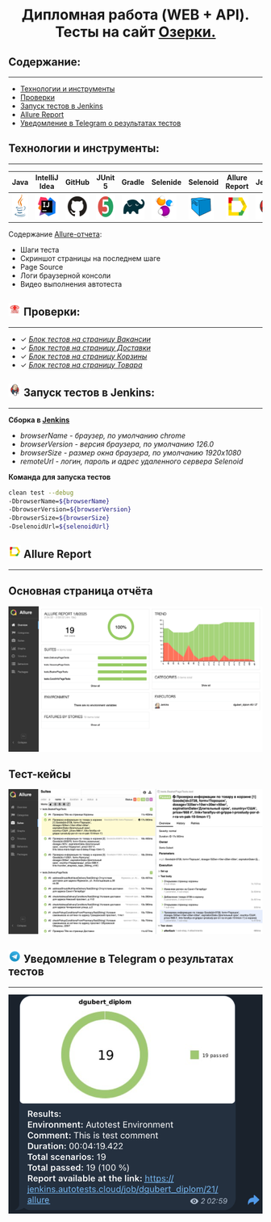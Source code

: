 
<h1 align="center">Дипломная работа (WEB + API).<br>Тесты на сайт <a href="https://ozerki.ru/"> Озерки.</a></h1>


##  **Содержание:**

---

* [Технологии и инструменты](#технологии-и-инструменты)
* [Проверки](#-проверки)
* [Запуск тестов в Jenkins](#-запуск-тестов-в-jenkins)
* [Allure Report](#--allure-report)
* [Уведомление в Telegram о результатах тестов](#-уведомление-в-telegram-о-результатах-тестов)

## Технологии и инструменты:

---


| Java                                                                                         | IntelliJ  <br>  Idea                                                                                                 | GitHub                                                                                                           | JUnit 5                                                                                                           | Gradle                                                                                                     | Selenide                                                                                                         | Selenoid                                                                                                                  | Allure <br> Report                                                                                                         | Jenkins                                                                                                          | Telegram                                                                                                            |
|:---------------------------------------------------------------------------------------------|----------------------------------------------------------------------------------------------------------------------|------------------------------------------------------------------------------------------------------------------|-------------------------------------------------------------------------------------------------------------------|------------------------------------------------------------------------------------------------------------|------------------------------------------------------------------------------------------------------------------|---------------------------------------------------------------------------------------------------------------------------|----------------------------------------------------------------------------------------------------------------------------|------------------------------------------------------------------------------------------------------------------|---------------------------------------------------------------------------------------------------------------------|
| <a href="https://www.java.com/"> <img src="media/logo/Java.svg" height="50" width="50"/></a> | <a href="https://www.jetbrains.com/idea/"><img height="50" src="media/logo/Intelij_IDEA.svg" width="50"/></a> | <a href="https://github.com/"><img alt="Github" height="50" src="media/logo/GitHub.svg" width="50"/></a> | <a href="https://junit.org/junit5/"><img alt="JUnit 5" height="50" src="media/logo/JUnit5.svg" width="50"/></a> | <a href="https://gradle.org/"><img alt="Gradle" height="50" src="media/logo/Gradle.svg" width="50"/></a> | <a href="https://selenide.org/"><img alt="Selenide" height="50" src="media/logo/Selenide.svg" width="50"/></a> | <a href="https://aerokube.com/selenoid/"><img alt="Selenoid" height="50" src="media/logo/Selenoid.svg" width="50"/></a> | <a href="https://github.com/allure-framework"><img alt="Allure" height="50" src="media/logo/Allure_Report.svg" width="50"/></a> | <a href="https://www.jenkins.io/"><img alt="Jenkins" height="50" src="media/logo/Jenkins.svg" width="50"/></a> | <a href="https://web.telegram.org/"><img alt="Telegram" height="50" src="media/logo/Telegram.svg" width="50"/></a> |


Содержание [Allure-отчета](https://jenkins.autotests.cloud/job/dgubert_lesson14_vacancy/allure/#suites):
* Шаги теста
* Скриншот страницы на последнем шаге
* Page Source
* Логи браузерной консоли
* Видео выполнения автотеста


## <img height="25" src="media/pic/logo.png" width="25"/> Проверки:

---

- ✓ *[Блок тестов на страницу Вакансии](https://jenkins.autotests.cloud/job/dgubert_diplom/21/allure/#suites/0598bc41331f40ac0f38fe5d0c32bb00)*
- ✓ *[Блок тестов на страницу Доставки](https://jenkins.autotests.cloud/job/dgubert_diplom/21/allure/#suites/67f4c4c8710470fd60a86df755a1ae45)*
- ✓ *[Блок тестов на страницу Корзины](https://jenkins.autotests.cloud/job/dgubert_diplom/21/allure/#suites/69b0fdd81f9b2e0d224f7b84f144f8e2)*
- ✓ *[Блок тестов на страницу Товара](https://jenkins.autotests.cloud/job/dgubert_diplom/21/allure/#suites/8c92fbdda1c56fb10780cf1c13f3a695)*


## <img height="25" src="media/logo/Jenkins.svg" width="25"/> Запуск тестов в Jenkins:

---

**Сборка в [Jenkins](https://jenkins.autotests.cloud/job/dgubert_lesson14_vacancy/)**
- *browserName - браузер, по умолчанию chrome*
- *browserVersion - версия браузера, по умолчанию 126.0*
- *browserSize - размер окна браузера, по умолчанию 1920x1080*
- *remoteUrl - логин, пароль и адрес удаленного сервера Selenoid*

**Команда для запуска тестов**
```bash  
clean test --debug
-DbrowserName=${browserName}
-DbrowserVersion=${browserVersion}
-DbrowserSize=${browserSize}
-DselenoidUrl=${selenoidUrl}
```

## <img height="25" src="media/logo/Allure_Report.svg" width="25"/></a>  <a name="Allure"></a>Allure Report	</a>

---

## Основная страница отчёта

<p align="center">  
<img title="Allure Overview Dashboard" src="media/pic/allure_main.png" width="850">  
</p>  

## Тест-кейсы

<p align="center">  
<img title="Allure Tests" src="media/pic/allure_suites.png" width="850">
</p>



## <img alt="Allure" height="25" src="media/logo/Telegram.svg" width="25"/></a> Уведомление в Telegram о результатах тестов
____
<p align="center">  
<img title="Allure Overview Dashboard" src="media/pic/notification.png" width="550">  
</p>